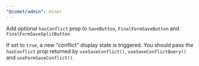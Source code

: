 ```yaml
---
"@comet/admin": minor
---
```


Add optional `hasConflict` prop to `SaveButton`, `FinalFormSaveButton` and `FinalFormSaveSplitButton`

If set to `true`, a new "conflict" display state is triggered.
You should pass the `hasConflict` prop returned by `useSaveConflict()`, `useSaveConflictQuery()` and `useFormSaveConflict()`.
